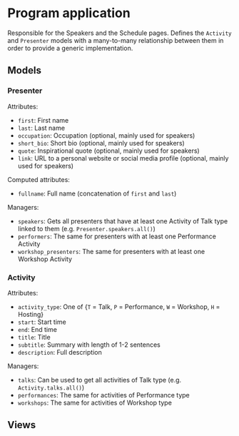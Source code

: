 # Program application

Responsible for the Speakers and the Schedule pages. Defines the `Activity` and `Presenter` models with a many-to-many relationship between them in order to provide a generic implementation.

## Models

### Presenter

Attributes:
* `first`: First name
* `last`: Last name
* `occupation`: Occupation (optional, mainly used for speakers)
* `short_bio`: Short bio (optional, mainly used for speakers)
* `quote`: Inspirational quote (optional, mainly used for speakers)
* `link`: URL to a personal website or social media profile (optional, mainly used for speakers)

Computed attributes:
* `fullname`: Full name (concatenation of `first` and `last`)

Managers:
* `speakers`: Gets all presenters that have at least one Activity of Talk type linked to them (e.g. `Presenter.speakers.all()`)
* `performers`: The same for presenters with at least one Performance Activity
* `workshop_presenters`: The same for presenters with at least one Workshop Activity

### Activity

Attributes:
* `activity_type`: One of {`T` = Talk, `P` = Performance, `W` = Workshop, `H` = Hosting}
* `start`: Start time
* `end`: End time
* `title`: Title
* `subtitle`: Summary with length of 1-2 sentences
* `description`: Full description

Managers:
* `talks`: Can be used to get all activities of Talk type (e.g. `Activity.talks.all()`)
* `performances`: The same for activities of Performance type
* `workshops`: The same for activities of Workshop type

## Views
